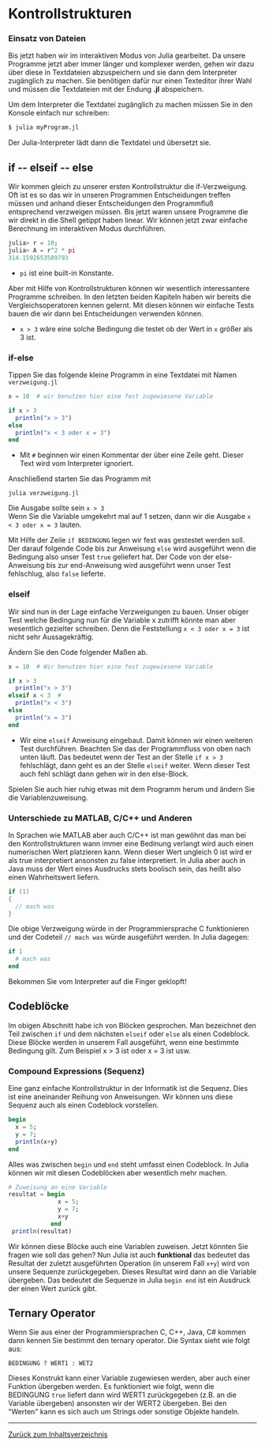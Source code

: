 # Kontrollstrukturen

### Einsatz von Dateien

Bis jetzt haben wir im interaktiven Modus von Julia gearbeitet. Da unsere Programme jetzt aber immer länger und komplexer
werden, gehen wir dazu über diese in Textdateien abzuspeichern und sie dann dem Interpreter zugänglich zu machen. 
Sie benötigen dafür nur einen Texteditor ihrer Wahl und müssen die Textdateien mit der Endung **.jl** abspeichern.  

Um dem Interpreter die Textdatei zugänglich zu machen müssen Sie in den Konsole einfach nur schreiben:   

```bash
$ julia myProgram.jl
```
Der Julia-Interpreter lädt dann die Textdatei und übersetzt sie. 

## if -- elseif -- else

Wir kommen gleich zu unserer ersten Kontrollstruktur die if-Verzweigung. Oft ist es so das wir in unseren Programmen Entscheidungen treffen müssen und anhand dieser Entscheidungen den Programmfluß entsprechend verzweigen müssen. Bis jetzt waren unsere Programme die wir direkt in die Shell getippt haben linear. Wir können jetzt zwar einfache Berechnung im interaktiven Modus durchführen.  

```julia
julia> r = 10;
julia> A = r^2 * pi
314.1592653589793
```

* ```pi``` ist eine built-in Konstante.  

Aber mit Hilfe von Kontrollstrukturen können wir wesentlich interessantere Programme schreiben. In den letzten beiden Kapiteln haben wir bereits die Vergleichsoperatoren kennen gelernt. Mit diesen können wir einfache Tests bauen die wir dann bei Entscheidungen verwenden können.  

* ``` x > 3 ``` wäre eine solche Bedingung die testet ob der Wert in ```x``` größer als 3 ist.  


### if-else

Tippen Sie das folgende kleine Programm in eine Textdatei mit Namen ```verzweigung.jl```

```julia
x = 10  # wir benutzen hier eine fest zugewiesene Variable

if x > 3
  println("x > 3")
else
  println("x < 3 oder x = 3")
end
```

* Mit ```#``` beginnen wir einen Kommentar der über eine Zeile geht. Dieser Text wird vom Interpreter ignoriert.  

Anschließend starten Sie das Programm mit  

``` julia verzweigung.jl ```

Die Ausgabe sollte sein ```x > 3```  
Wenn Sie die Variable umgekehrt mal auf 1 setzen, dann wir die Ausgabe ```x < 3 oder x = 3``` lauten.  

Mit Hilfe der Zeile ```if BEDINGUNG``` legen wir fest was gestestet werden soll. Der darauf folgende Code bis zur Anweisung ```else``` wird ausgeführt wenn die Bedingung also unser Test ```true``` geliefert hat. Der Code von der else-Anweisung bis zur end-Anweisung wird ausgeführt wenn unser Test fehlschlug, also ```false``` lieferte. 

### elseif

Wir sind nun in der Lage einfache Verzweigungen zu bauen. Unser obiger Test welche Bedingung nun für die Variable x zutrifft könnte man aber wesentlich gezielter schreiben. Denn die Feststellung ```x < 3 oder x = 3``` ist nicht sehr Aussagekräftig.  

Ändern Sie den Code folgender Maßen ab.  


```julia
x = 10  # Wir benutzen hier eine fest zugewiesene Variable

if x > 3
  println("x > 3")
elseif x < 3  # 
  println("x < 3")
else 
  println("x = 3")
end
```

* Wir eine ```elseif``` Anweisung eingebaut. Damit können wir einen weiteren Test durchführen. Beachten Sie das der Programmfluss von oben nach unten läuft. Das bedeutet wenn der Test an der Stelle ```if x > 3``` fehlschlägt, dann geht es
an der Stelle ```elseif``` weiter. Wenn dieser Test auch fehl schlägt dann gehen wir in den else-Block.

Spielen Sie auch hier ruhig etwas mit dem Programm herum und ändern Sie die Variablenzuweisung. 

### Unterschiede zu MATLAB, C/C++ und Anderen

In Sprachen wie MATLAB aber auch C/C++ ist man gewöhnt das man bei den Kontrollstrukturen wann immer eine Bedinung verlangt wird auch einen numerischen Wert platzieren kann. Wenn dieser Wert ungleich 0 ist wird er als true interpretiert ansonsten zu false interpretiert. In Julia aber auch in Java muss der Wert eines Ausdrucks stets boolisch sein, das heißt also einen Wahrheitswert liefern. 

```c
if (1) 
{
  // mach was
}
```

Die obige Verzweigung würde in der Programmiersprache C funktionieren und der Codeteil ``` // mach was ``` würde ausgeführt werden. In Julia dagegen:  

```julia
if 1 
  # mach was
end
```

Bekommen Sie vom Interpreter auf die Finger geklopft!

## Codeblöcke

Im obigen Abschnitt habe ich von Blöcken gesprochen. Man bezeichnet den Teil zwischen ```if``` und dem nächsten ```elseif``` oder ```else``` als einen Codeblock. Diese Blöcke werden in unserem Fall ausgeführt, wenn eine bestimmte Bedingung gilt. Zum Beispiel x > 3 ist oder x = 3 ist usw.

### Compound Expressions (Sequenz)

Eine ganz einfache Kontrollstruktur in der Informatik ist die Sequenz. Dies ist eine aneinander Reihung von Anweisungen. 
Wir können uns diese Sequenz auch als einen Codeblock vorstellen.  

```julia
begin
  x = 5;
  y = 7;
  println(x+y)
end
```
Alles was zwischen ```begin``` und ```end``` steht umfasst einen Codeblock. In Julia können wir mit diesen Codeblöcken aber wesentlich mehr machen.

```julia
# Zuweisung an eine Variable
resultat = begin
              x = 5;
              y = 7;
              x+y
            end
 println(resultat)
```
Wir können diese Blöcke auch eine Variablen zuweisen. Jetzt könnten Sie fragen wie soll das gehen? Nun Julia ist auch **funktional** das bedeutet das Resultat der zuletzt ausgeführten Operation (in unserem Fall ```x+y```) wird von unsere Sequenze zurückgegeben. Dieses Resultat wird dann an die Variable übergeben. Das bedeutet die Sequenze in Julia ```begin end``` ist ein Ausdruck der einen Wert zurück gibt. 

## Ternary Operator

Wenn Sie aus einer der Programmiersprachen C, C++, Java, C# kommen dann kennen Sie bestimmt den ternary operator.
Die Syntax sieht wie folgt aus:  

``` BEDINGUNG ? WERT1 : WET2 ```

Dieses Konstrukt kann einer Variable zugewiesen werden, aber auch einer Funktion übergeben werden. Es funktioniert wie folgt, wenn die BEDINGUNG ```true``` liefert dann wird WERT1 zurückgegeben (z.B. an die Variable übergeben) ansonsten wir der WERT2 übergeben. Bei den "Werten" kann es sich auch um Strings oder sonstige Objekte handeln. 

---

[Zurück zum Inhaltsverzeichnis](../README.md)
